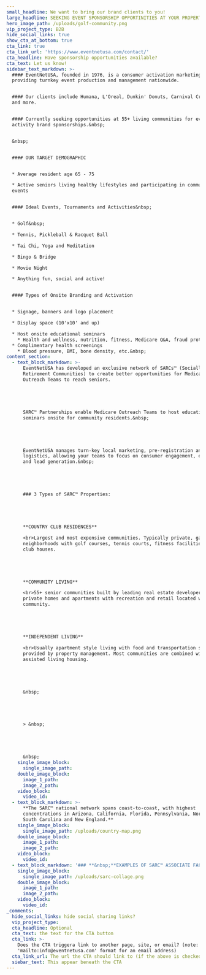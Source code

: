 ```yaml
---
small_headline: We want to bring our brand clients to you!
large_headline: SEEKING EVENT SPONSORSHIP OPPORTINITIES AT YOUR PROPERTY
hero_image_path: /uploads/golf-community.png
vip_project_type: B2B
hide_social_links: true
show_cta_at_bottom: true
cta_link: true
cta_link_url: 'https://www.eventnetusa.com/contact/'
cta_headline: Have sponsorship opportunities available?
cta_text: Let us know!
sidebar_text_markdown: >-
  #### EventNetUSA, founded in 1976, is a consumer activation marketing agency
  providing turnkey event production and management nationwide.


  #### Our clients include Humana, L'Oreal, Dunkin' Donuts, Carnival Cruise Line
  and more.


  #### Currently seeking opportunities at 55+ living communities for event and
  activity brand sponsorships.&nbsp;


  &nbsp;


  #### OUR TARGET DEMOGRAPHIC


  * Average resident age 65 - 75

  * Active seniors living healthy lifestyles and participating in community
  events


  #### Ideal Events, Tournaments and Activities&nbsp;


  * Golf&nbsp;

  * Tennis, Pickleball & Racquet Ball

  * Tai Chi, Yoga and Meditation

  * Bingo & Bridge

  * Movie Night

  * Anything fun, social and active!


  #### Types of Onsite Branding and Activation


  * Signage, banners and logo placement

  * Display space (10'x10' and up)

  * Host onsite educational seminars
    * Health and wellness, nutrition, fitness, Medicare Q&A, fraud protection, social media, crafts/skills, etc.&nbsp;&nbsp;
  * Complimentary health screenings
    * Blood pressure, BMI, bone density, etc.&nbsp;
content_section:
  - text_block_markdown: >-
      EventNetUSA has developed an exclusive network of SARCs™ (Socially Active
      Retirement Communities) to create better opportunities for Medicare
      Outreach Teams to reach seniors.





      SARC™ Partnerships enable Medicare Outreach Teams to host educational
      seminars onsite for community residents.&nbsp;





      EventNetUSA manages turn-key local marketing, pre-registration and
      logistics, allowing your teams to focus on consumer engagement, education
      and lead generation.&nbsp;





      ### 3 Types of SARC™ Properties:





      **COUNTRY CLUB RESIDENCES**

      <br>Largest and most expensive communities. Typically private, gated
      neighborhoods with golf courses, tennis courts, fitness facilities and
      club houses.





      **COMMUNITY LIVING**

      <br>55+ senior communities built by leading real estate developers. Mostly
      private homes and apartments with recreation and retail located within the
      community.





      **INDEPENDENT LIVING**

      <br>Usually apartment style living with food and transportation services
      provided by property management. Most communities are combined with
      assisted living housing.





      &nbsp;





      > &nbsp;





      &nbsp;
    single_image_block:
      single_image_path:
    double_image_block:
      image_1_path:
      image_2_path:
    video_block:
      video_id:
  - text_block_markdown: >-
      **The SARC™ national network spans coast-to-coast, with highest
      concentrations in Arizona, California, Florida, Pennsylvania, North and
      South Carolina and New England.**
    single_image_block:
      single_image_path: /uploads/country-map.png
    double_image_block:
      image_1_path:
      image_2_path:
    video_block:
      video_id:
  - text_block_markdown: '### **&nbsp;**EXAMPLES OF SARC™ ASSOCIATE FACILITIES&nbsp;'
    single_image_block:
      single_image_path: /uploads/sarc-collage.png
    double_image_block:
      image_1_path:
      image_2_path:
    video_block:
      video_id:
_comments:
  hide_social_links: hide social sharing links?
  vip_project_type:
  cta_headline: Optional
  cta_text: the text for the CTA button
  cta_link: >-
    Does the CTA triggera link to another page, site, or email? (note: use
    'mailto:info@eventnetusa.com' format for an email address)
  cta_link_url: The url the CTA should link to (if the above is checked)
  siebar_text: This appear beneath the CTA
---
```

